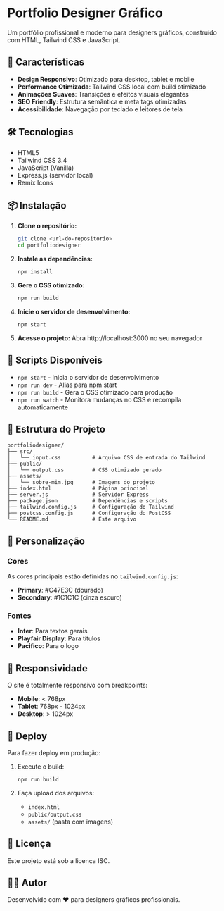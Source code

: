 # Portfolio Designer Gráfico

Um portfólio profissional e moderno para designers gráficos, construído com HTML, Tailwind CSS e JavaScript.

## 🚀 Características

- **Design Responsivo**: Otimizado para desktop, tablet e mobile
- **Performance Otimizada**: Tailwind CSS local com build otimizado
- **Animações Suaves**: Transições e efeitos visuais elegantes
- **SEO Friendly**: Estrutura semântica e meta tags otimizadas
- **Acessibilidade**: Navegação por teclado e leitores de tela

## 🛠️ Tecnologias

- HTML5
- Tailwind CSS 3.4
- JavaScript (Vanilla)
- Express.js (servidor local)
- Remix Icons

## 📦 Instalação

1. **Clone o repositório:**
   ```bash
   git clone <url-do-repositorio>
   cd portfoliodesigner
   ```

2. **Instale as dependências:**
   ```bash
   npm install
   ```

3. **Gere o CSS otimizado:**
   ```bash
   npm run build
   ```

4. **Inicie o servidor de desenvolvimento:**
   ```bash
   npm start
   ```

5. **Acesse o projeto:**
   Abra http://localhost:3000 no seu navegador

## 🔧 Scripts Disponíveis

- `npm start` - Inicia o servidor de desenvolvimento
- `npm run dev` - Alias para npm start
- `npm run build` - Gera o CSS otimizado para produção
- `npm run watch` - Monitora mudanças no CSS e recompila automaticamente

## 📁 Estrutura do Projeto

```
portfoliodesigner/
├── src/
│   └── input.css          # Arquivo CSS de entrada do Tailwind
├── public/
│   └── output.css         # CSS otimizado gerado
├── assets/
│   └── sobre-mim.jpg      # Imagens do projeto
├── index.html             # Página principal
├── server.js              # Servidor Express
├── package.json           # Dependências e scripts
├── tailwind.config.js     # Configuração do Tailwind
├── postcss.config.js      # Configuração do PostCSS
└── README.md              # Este arquivo
```

## 🎨 Personalização

### Cores
As cores principais estão definidas no `tailwind.config.js`:
- **Primary**: #C47E3C (dourado)
- **Secondary**: #1C1C1C (cinza escuro)

### Fontes
- **Inter**: Para textos gerais
- **Playfair Display**: Para títulos
- **Pacifico**: Para o logo

## 📱 Responsividade

O site é totalmente responsivo com breakpoints:
- **Mobile**: < 768px
- **Tablet**: 768px - 1024px
- **Desktop**: > 1024px

## 🚀 Deploy

Para fazer deploy em produção:

1. Execute o build:
   ```bash
   npm run build
   ```

2. Faça upload dos arquivos:
   - `index.html`
   - `public/output.css`
   - `assets/` (pasta com imagens)

## 📄 Licença

Este projeto está sob a licença ISC.

## 👨‍💻 Autor

Desenvolvido com ❤️ para designers gráficos profissionais. 